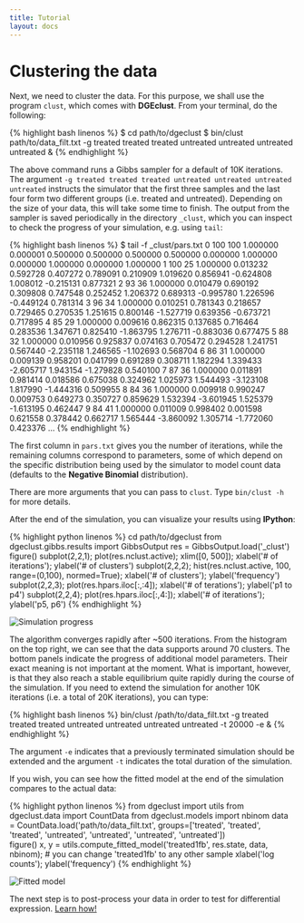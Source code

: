 ```yaml
---
title: Tutorial
layout: docs
---
```


Clustering the data
===================

Next, we need to cluster the data. For this purpose, we shall use the program `clust`, which comes with **DGEclust**. 
From your terminal, do the following:

{% highlight bash linenos %}
$ cd path/to/dgeclust
$ bin/clust path/to/data_filt.txt -g treated treated treated untreated untreated untreated untreated &
{% endhighlight %}

The above command runs a Gibbs sampler for a default of 10K iterations. The argument `-g treated treated treated untreated untreated untreated untreated`
instructs the simulator that the first three samples and the last four form two different groups (i.e. treated and untreated). 
Depending on the size of your data, this will take some time to finish. The output from the sampler is saved periodically in the directory 
`_clust`, which you can inspect to check the progress of your simulation, e.g. using `tail`:

{% highlight bash linenos %}
$ tail -f _clust/pars.txt
0       100     100     1.000000        0.000001        0.500000        0.500000        0.500000        0.500000        0.000000        1.000000        0.000000        1.000000        0.000000        1.000000
1       100     25      1.000000        0.013232        0.592728        0.407272        0.789091        0.210909        1.019620        0.856941        -0.624808       1.008012        -0.215131       0.877321
2       93      36      1.000000        0.010479        0.690192        0.309808        0.747548        0.252452        1.206372        0.689313        -0.995780       1.226596        -0.449124       0.781314
3       96      34      1.000000        0.010251        0.781343        0.218657        0.729465        0.270535        1.251615        0.800146        -1.527719       0.639356        -0.673721       0.717895
4       85      29      1.000000        0.009616        0.862315        0.137685        0.716464        0.283536        1.347671        0.825410        -1.863795       1.276711        -0.883036       0.677475
5       88      32      1.000000        0.010956        0.925837        0.074163        0.705472        0.294528        1.241751        0.567440        -2.235118       1.246565        -1.102693       0.568704
6       86      31      1.000000        0.009139        0.958201        0.041799        0.691289        0.308711        1.182294        1.339433        -2.605717       1.943154        -1.279828       0.540100
7       87      36      1.000000        0.011891        0.981414        0.018586        0.675038        0.324962        1.025973        1.544493        -3.123108       1.817990        -1.444316       0.509955
8       84      36      1.000000        0.009918        0.990247        0.009753        0.649273        0.350727        0.859629        1.532394        -3.601945       1.525379        -1.613195       0.462447
9       84      41      1.000000        0.011009        0.998402        0.001598        0.621558        0.378442        0.662717        1.565444        -3.860092       1.305714        -1.772060       0.423376
...
{% endhighlight %}

The first column in `pars.txt` gives you the number of iterations, while the remaining 
columns correspond to parameters, some of which depend on the specific distribution being used
by the simulator to model count data (defaults to the **Negative Binomial** distribution).

There are more arguments that you can pass to `clust`. Type `bin/clust -h` for more details.

After the end of the simulation, you can visualize your results using **IPython**:

{% highlight python linenos %}
cd path/to/dgeclust
from dgeclust.gibbs.results import GibbsOutput
res = GibbsOutput.load('_clust')
figure()
subplot(2,2,1); plot(res.nclust.active); xlim([0, 500]); xlabel('# of iterations'); ylabel('# of clusters')
subplot(2,2,2); hist(res.nclust.active, 100, range=(0,100), normed=True); xlabel('# of clusters'); ylabel('frequency')
subplot(2,2,3); plot(res.hpars.iloc[:,:4]); xlabel('# of terations'); ylabel('p1 to p4')
subplot(2,2,4); plot(res.hpars.iloc[:,4:]); xlabel('# of iterations'); ylabel('p5, p6')
{% endhighlight %}

<img class="img-responsive" alt="Simulation progress" title="Simulation progress" src="{{ site.baseurl }}/img/progress.png"></img>

The algorithm converges rapidly after ~500 iterations. From the histogram on the top right, we can see that the data
supports around 70 clusters. The bottom panels indicate the progress of additional model parameters. Their exact meaning
is not important at the moment. What is important, however, is that they also reach a stable equilibrium quite rapidly 
during the course of the simulation. If you need to extend the simulation for another 10K iterations (i.e. a total
of 20K iterations), you can type:

{% highlight bash linenos %}
bin/clust /path/to/data_filt.txt -g treated treated treated untreated untreated untreated untreated -t 20000 -e & 
{% endhighlight %}
 
The argument `-e` indicates that a previously terminated simulation should
be extended and the argument `-t` indicates the total duration of the simulation. 

If you wish, you can see how the fitted model at the end of the simulation compares
to the actual data:

{% highlight python linenos %}
from dgeclust import utils
from dgeclust.data import CountData
from dgeclust.models import nbinom
data = CountData.load('path/to/data_filt.txt', groups=['treated', 'treated', 'treated', 'untreated', 'untreated', 'untreated', 'untreated'])    
figure()
x, y = utils.compute_fitted_model('treated1fb', res.state, data, nbinom);    # you can change 'treated1fb' to any other sample 
xlabel('log counts'); ylabel('frequency')
{% endhighlight %}

<img class="img-responsive" alt="Fitted model" title="Fitted model" src="{{ site.baseurl }}/img/fitted.png"></img>

The next step is to post-process your data in order to test for differential expression. 
<a href="{{ site.baseurl }}{{ site.data.nav.docs.tut.detest.url }}">Learn how!</a>

